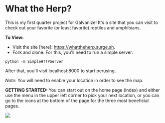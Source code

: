 # What the Herp? 

This is my first quarter project for Galvanize! It's a site that you can visit to check out your favorite (or least favorite) reptiles and amphibians. 

**To View:** 
* Visit the site [here]: https://whattheherp.surge.sh.
* Fork and clone. For this, you'll need to run a simple server: 
```
python -m SimpleHTTPServer
```
After that, you'll visit localhost:8000 to start perusing.




*Note:* You will need to enable your location in order to see the map.


**GETTING STARTED:**
You can start out on the home page (index) and either use the menu in the upper left corner to pick your next location, or you can go to the icons at the bottom of the page for the three most beneficial pages. 



<img src="homeMenu.png"/>


